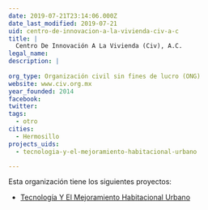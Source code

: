 ```yaml
---
date: 2019-07-21T23:14:06.000Z
date_last_modified: 2019-07-21
uid: centro-de-innovacion-a-la-vivienda-civ-a-c
title: |
  Centro De Innovación A La Vivienda (Civ), A.C.
legal_name: 
description: |
  
org_type: Organización civil sin fines de lucro (ONG)
website: www.civ.org.mx
year_founded: 2014
facebook: 
twitter: 
tags:
  - otro
cities: 
  - Hermosillo
projects_uids:
  - tecnologia-y-el-mejoramiento-habitacional-urbano

---
```


Esta organización tiene los siguientes proyectos:

- [Tecnología Y El Mejoramiento Habitacional Urbano](/proyectos/tecnologia-y-el-mejoramiento-habitacional-urbano)
